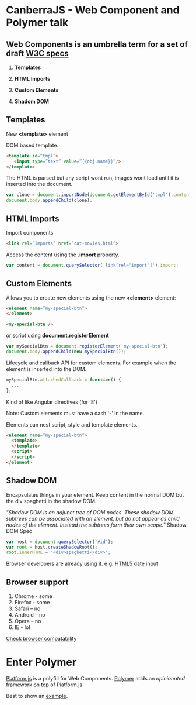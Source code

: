 CanberraJS - Web Component and Polymer talk
=============================

## Web Components is an umbrella term for a set of draft [W3C specs](http://www.w3.org/TR/components-intro/)

1. **Templates**

2. **HTML Imports**

3. **Custom Elements**

4. **Shadom DOM**




## Templates

New **&lt;template&gt;** element

DOM based template.


```html
<template id=”tmpl”>
   <input type=”text” value=”{{obj.name}}”/>
</template>
```

The HTML is parsed but any script wont run, images wont load until it is inserted into the document.

```javascript
var clone = document.importNode(document.getElementById('tmpl').content, true);
document.body.appendChild(clone);
```


## HTML Imports

Import components

```html
<link rel=”imports” href=”cat-movies.html”>
```

Access the content using the **.import** property.

```javascript
var content = document.querySelector('link[rel="import"]').import;
```

## Custom Elements



Allows you to create new elements using the new **&lt;element&gt;** element:

```html
<element name=”my-special-btn”>
</element>

<my-special-btn />
```

or script using **document.registerElement** 

```javascript
var mySpecialBtn = document.registerElement('my-special-btn');
document.body.appendChild(new mySpecialBtn());
```

Lifecycle and callback API for custom elements. 
For example when the element is inserted into the DOM.

```javascript
mySpecialBtn.attachedCallback = function() {
  ...
};
```

Kind of like Angular directives (for 'E')

Note: Custom elements must have a dash '-' in the name.


Elements can nest script, style and template elements.

```html
<element name=”my-special-btn”>
  <template>
  </template>
  <script>
  </script>
</element>
```


## Shadow DOM
Encapsulates things in your element. 
Keep content in the normal DOM but the div spaghetti in the shadow DOM.

*"Shadow DOM is an adjunct tree of DOM nodes. These shadow DOM subtrees can be associated with an element, but do not appear as child nodes of the element. Instead the subtrees form their own scope."* 
Shadow DOM Spec

```javascript
var host = document.querySelector('#id');
var root = host.createShadowRoot();
root.innerHTML = '<div>spaghetti</div>';
```

Browser developers are already using it. e.g.  [HTML5 date input](http://www.wufoo.com/html5/types/4-date.html)



## Browser support 

1. Chrome - some
2. Firefox - some
3. Safari – no
4. Android – no
5. Opera – no
6. IE - lol

[Check browser compatability](http://jonrimmer.github.io/are-we-componentized-yet/)

# Enter Polymer
[Platform.js](https://github.com/Polymer/platform) is a polyfill for Web Components. 
[Polymer](http://www.polymer-project.org/) adds an *opinionated* framework on top of Platform.js

Best to show an [example](https://github.com/alphillips/geo-map).





